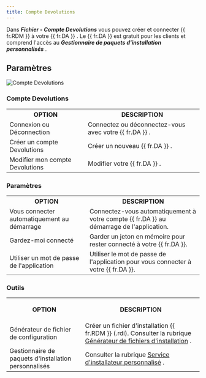 ```yaml
---
title: Compte Devolutions
---
```

Dans ***Fichier - Compte Devolutions*** vous pouvez créer et connecter {{ fr.RDM }} à votre {{ fr.DA }} . Le {{ fr.DA }} est gratuit pour les clients et comprend l'accès au ***Gestionnaire de paquets d'installation personnalisés*** .  

## Paramètres 

![Compte Devolutions](https://webdevolutions.azureedge.net/docs/fr/rdm/windows/clip10026.png) 

### Compte Devolutions 

<table>
	<tr>
		<th>
OPTION 
		</th>
		<th>
DESCRIPTION 
		</th>
	</tr>
	<tr>
		<td>
Connexion ou Déconnection 
		</td>
		<td>
Connectez ou déconnectez-vous avec votre {{ fr.DA }} . 
		</td>
	</tr>
	<tr>
		<td>
Créer un compte Devolutions 
		</td>
		<td>
Créer un nouveau {{ fr.DA }} . 
		</td>
	</tr>
	<tr>
		<td>
Modifier mon compte Devolutions 
		</td>
		<td>
Modifier votre {{ fr.DA }} . 
		</td>
	</tr>
</table>

### Paramètres 

<table>
	<tr>
		<th>
OPTION 
		</th>
		<th>
DESCRIPTION 
		</th>
	</tr>
	<tr>
		<td>
Vous connecter automatiquement au démarrage 
		</td>
		<td>
Connectez-vous automatiquement à votre compte {{ fr.DA }} au démarrage de l'application. 
		</td>
	</tr>
	<tr>
		<td>
Gardez-moi connecté 
		</td>
		<td>
Garder un jeton en mémoire pour rester connecté à votre {{ fr.DA }}. 
		</td>
	</tr>
	<tr>
		<td>
Utiliser un mot de passe de l'application 
		</td>
		<td>
Utiliser le mot de passe de l'application pour vous connecter à votre {{ fr.DA }}. 
		</td>
	</tr>
</table>

### Outils 

<table>
	<tr>
		<th>

OPTION 
		</th>
		<th>
DESCRIPTION 
		</th>
	</tr>
	<tr>
		<td>
Générateur de fichier de configuration 
		</td>
		<td>
Créer un fichier d'installation {{ fr.RDM }} (.rdi). Consulter la rubrique [Générateur de fichiers d'installation](/fr/rdm/windows/installation/client/custom-installer-service/installer-file-generator/) . 
		</td>
	</tr>
	<tr>
		<td>
Gestionnaire de paquets d'installation personnalisés 
		</td>
		<td>
Consulter la rubrique [Service d'installateur personnalisé](/fr/rdm/windows/installation/client/custom-installer-service/) . 
		</td>
	</tr>
</table>


